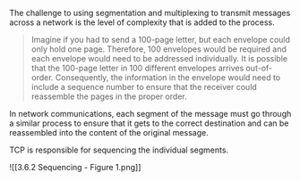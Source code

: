 The challenge to using segmentation and multiplexing to transmit messages across a network is the level of complexity that is added to the process.

> Imagine if you had to send a 100-page letter, but each envelope could only hold one page. Therefore, 100 envelopes would be required and each envelope would need to be addressed individually. It is possible that the 100-page letter in 100 different envelopes arrives out-of-order. Consequently, the information in the envelope would need to include a sequence number to ensure that the receiver could reassemble the pages in the proper order.

In network communications, each segment of the message must go through a similar process to ensure that it gets to the correct destination and can be reassembled into the content of the original message.

TCP is responsible for sequencing the individual segments.

![[3.6.2 Sequencing - Figure 1.png]]